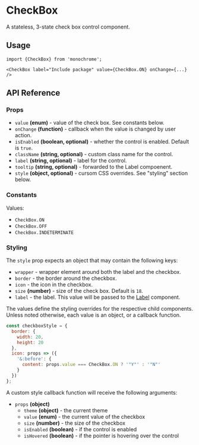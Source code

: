 # CheckBox

A stateless, 3-state check box control component.

## Usage

    import {CheckBox} from 'monochrome';

    <CheckBox label="Include package" value={CheckBox.ON} onChange={...} />

## API Reference

### Props

* `value` **(enum)** - value of the check box. See constants below.
* `onChange` **(function)** - callback when the value is changed by user action.
* `isEnabled` **(boolean, optional)** - whether the control is enabled. Default is `true`.
* `className` **(string, optional)** - custom class name for the control.
* `label` **(string, optional)** - label for the control.
* `tooltip` **(string, optional)** - forwarded to the Label compoenent.
* `style` **(object, optional)** - cursom CSS overrides. See "styling" section below.

### Constants

Values:

* `CheckBox.ON`
* `CheckBox.OFF`
* `CheckBox.INDETERMINATE`

### Styling

The `style` prop expects an object that may contain the following keys:

* `wrapper` - wrapper element around both the label and the checkbox.
* `border` - the border around the checkbox.
* `icon` - the icon in the checkbox.
* `size` **(number)** - size of the check box. Default is `18`.
* `label` - the label. This value will be passed to the [Label](/docs/api-reference/label.md) component.

The values define the styling overrides for the respective child components. Unless noted otherwise, each value is an object, or a callback function.

```jsx
const checkboxStyle = {
  border: {
    width: 20,
    height: 20
  },
  icon: props => ({
    '&:before': {
      content: props.value === CheckBox.ON ? '"Y"' : '"N"'
    }
  })
};
```

A custom style callback function will receive the following arguments:

* `props` **(object)**
  - `theme` **(object)** - the current theme
  - `value` **(enum)** - the current value of the checkbox
  - `size` **(number)** - the size of the checkbox
  - `isEnabled` **(boolean)** - if the control is enabled
  - `isHovered` **(boolean)** - if the pointer is hovering over the control
